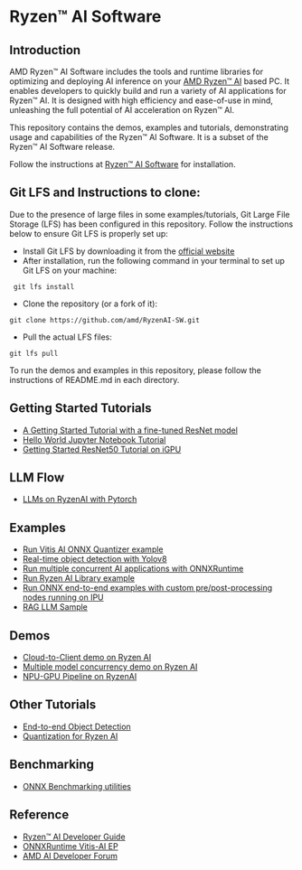# Ryzen™ AI Software 

## Introduction

AMD Ryzen™ AI Software includes the tools and runtime libraries for optimizing and deploying AI inference on your [AMD Ryzen™ AI](https://www.amd.com/en/products/processors/consumer/ryzen-ai.html) based PC. It enables developers to quickly build and run a variety of AI applications for Ryzen™ AI. It is designed with high efficiency and ease-of-use in mind, unleashing the full potential of AI acceleration on Ryzen™ AI.

This repository contains the demos, examples and tutorials, demonstrating usage and capabilities of the Ryzen™ AI Software. It is a subset of the Ryzen™ AI Software release.

Follow the instructions at [Ryzen™ AI Software](https://ryzenai.docs.amd.com/en/latest/inst.html) for installation.

## Git LFS and Instructions to clone: 

 Due to the presence of large files in some examples/tutorials, Git Large File Storage (LFS) has been configured in this repository. Follow the instructions below to ensure Git LFS is properly set up: 
 - Install Git LFS by downloading it from the [official website](https://git-lfs.com/)
 - After installation, run the following command in your terminal to set up Git LFS on your machine:
```
 git lfs install
```
 - Clone the repository (or a fork of it): 
```
git clone https://github.com/amd/RyzenAI-SW.git
```
- Pull the actual LFS files: 
```
git lfs pull
```

To run the demos and examples in this repository, please follow the instructions of README.md in each directory. 


## Getting Started Tutorials

- [A Getting Started Tutorial with a fine-tuned ResNet model](tutorial/getting_started_resnet)
- [Hello World Jupyter Notebook Tutorial](tutorial/hello_world)
- [Getting Started ResNet50 Tutorial on iGPU](iGPU/getting_started)



## LLM Flow

- [LLMs on RyzenAI with Pytorch](example/transformers)


## Examples

- [Run Vitis AI ONNX Quantizer example](example/onnx_quantizer)
- [Real-time object detection with Yolov8](example/yolov8)
- [Run multiple concurrent AI applications with ONNXRuntime](example/multi-model)
- [Run Ryzen AI Library example](example/Ryzen-AI-Library)
- [Run ONNX end-to-end examples with custom pre/post-processing nodes running on IPU](https://github.com/amd/RyzenAI-SW/tree/main/example/onnx-e2e)
- [RAG LLM Sample](example/transformers/models/rag)


## Demos

- [Cloud-to-Client demo on Ryzen AI](demo/cloud-to-client)
- [Multiple model concurrency demo on Ryzen AI](demo/multi-model-exec)
- [NPU-GPU Pipeline on RyzenAI](demo/NPU-GPU-Pipeline)

## Other Tutorials

- [End-to-end Object Detection](tutorial/yolov8_e2e)
- [Quantization for Ryzen AI](tutorial/RyzenAI_quant_tutorial)


## Benchmarking 

- [ONNX Benchmarking utilities](onnx-benchmark)


  

## Reference

- [Ryzen™ AI Developer Guide](https://ryzenai.docs.amd.com/en/latest)
- [ONNXRuntime Vitis-AI EP](https://onnxruntime.ai/docs/execution-providers/Vitis-AI-ExecutionProvider.html)
- [AMD AI Developer Forum](https://community.amd.com/t5/ai/ct-p/amd_ai)
